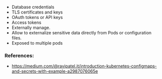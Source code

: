 * Database credentials
* TLS certificates and keys
* OAuth tokens or API keys
* Access tokens
* Externally manage.
* Allow to externalize sensitive data directly from Pods or configuration files.
* Exposed to multiple pods

### References:
- https://medium.com/@ravipatel.it/introduction-kubernetes-configmaps-and-secrets-with-example-a2987076065e